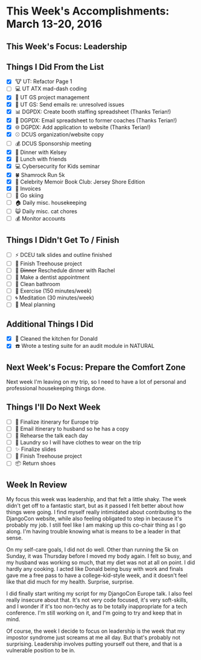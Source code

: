 # This Week's Accomplishments: March 13-20, 2016

## This Week's Focus: **Leadership**

## Things I Did From the List
- [x] :cow: UT: Refactor Page 1 
- [ ] :computer: UT ATX mad-dash coding 
- [x] :file_folder: UT GS project management
- [x] :email: UT GS: Send emails re: unresolved issues 
- [x] :bar_chart: DGPDX: Create booth staffing spreadsheet (Thanks Terian!)
- [x] :email: DGPDX: Email spreadsheet to former coaches (Thanks Terian!)
- [x] :globe_with_meridians: DGPDX: Add application to website (Thanks Terian!)
- [x] :baseball: DCUS organization/website copy
- [ ] :moneybag: DCUS Sponsorship meeting 
- [x] :curry: Dinner with Kelsey
- [x] :stew: Lunch with friends
- [x] :computer: Cybersecurity for Kids seminar 
- [x] :four_leaf_clover: Shamrock Run 5k 
- [x] :spaghetti: Celebrity Memoir Book Club: Jersey Shore Edition 
- [x] :page_facing_up: Invoices 
- [ ] :ski: Go skiing 
- [ ] :house: Daily misc. housekeeping 
- [ ] :smiley_cat: Daily misc. cat chores 
- [ ] :moneybag: Monitor accounts 

## Things I Didn't Get To / Finish
- [ ] :zap: DCEU talk slides and outline finished 
- [ ] :deciduous_tree: Finish Treehouse project
- [ ] :stew: ~~Dinner~~ Reschedule dinner with Rachel 
- [ ] :date: Make a dentist appointment 
- [ ] :toilet: Clean bathroom 
- [ ] :shoe: Exercise (150 minutes/week) 
- [ ] :cyclone: Meditation (30 minutes/week) 
- [ ] :fork_and_knife: Meal planning 

## Additional Things I Did
- [x] :fork_and_knife: Cleaned the kitchen for Donald 
- [x] :phone: Wrote a testing suite for an audit module in NATURAL 

## Next Week's Focus: Prepare the Comfort Zone 
Next week I'm leaving on my trip, so I need to have a lot of personal and professional housekeeping things done. 

## Things I'll Do Next Week
- [ ] :european_castle: Finalize itinerary for Europe trip 
- [ ] :email: Email itinerary to husband so he has a copy 
- [ ] :microphone: Rehearse the talk each day 
- [ ] :womans_clothes: Laundry so I will have clothes to wear on the trip 
- [ ] :sparkles: Finalize slides 
- [ ] :deciduous_tree: Finish Treehouse project 
- [ ] :package: Return shoes 

## Week In Review
My focus this week was leadership, and that felt a little shaky. The week didn't get off to a fantastic start, but as it passed I felt better about how things were going. I find myself really intimidated about contributing to the DjangoCon website, while also feeling obligated to step in because it's probably my job. I still feel like I am making up this co-chair thing as I go along. I'm having trouble knowing what is means to be a leader in that sense. 

On my self-care goals, I did not do well. Other than running the 5k on Sunday, it was Thursday before I moved my body again. I felt so busy, and my husband was working so much, that my diet was not at all on point. I did hardly any cooking. I acted like Donald being busy with work and finals gave me a free pass to have a college-kid-style week, and it doesn't feel like that did much for my health. Surprise, surprise. 

I did finally start writing my script for my DjangoCon Europe talk. I also feel really insecure about that. It's not very code focused, it's very soft-skills, and I wonder if it's too non-techy as to be totally inappropriate for a tech conference. I'm still working on it, and I'm going to try and keep that in mind. 

Of course, the week I decide to focus on leadership is the week that my impostor syndrome just screams at me all day. But that's probably not surprising. Leadership involves putting yourself out there, and that is a vulnerable position to be in. 
